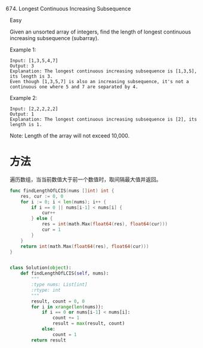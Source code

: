 674. Longest Continuous Increasing Subsequence

Easy

Given an unsorted array of integers, find the length of longest continuous increasing subsequence (subarray).

Example 1:
```
Input: [1,3,5,4,7]
Output: 3
Explanation: The longest continuous increasing subsequence is [1,3,5], its length is 3. 
Even though [1,3,5,7] is also an increasing subsequence, it's not a continuous one where 5 and 7 are separated by 4. 
```
Example 2:
```
Input: [2,2,2,2,2]
Output: 1
Explanation: The longest continuous increasing subsequence is [2], its length is 1. 
```

Note: Length of the array will not exceed 10,000.


# 方法
遍历数组，当当前数值大于前一个数值时，取间隔最大值并返回。


```go
func findLengthOfLCIS(nums []int) int {
	res, cur := 0, 0
	for i := 0; i < len(nums); i++ {
		if i == 0 || nums[i-1] < nums[i] {
			cur++
		} else {
			res = int(math.Max(float64(res), float64(cur)))
			cur = 1
		}
	}
	return int(math.Max(float64(res), float64(cur)))
}
```


```python

class Solution(object):
    def findLengthOfLCIS(self, nums):
        """
        :type nums: List[int]
        :rtype: int
        """
        result, count = 0, 0
        for i in xrange(len(nums)):
            if i == 0 or nums[i-1] < nums[i]:
                count += 1
                result = max(result, count)
            else:
                count = 1
        return result
```